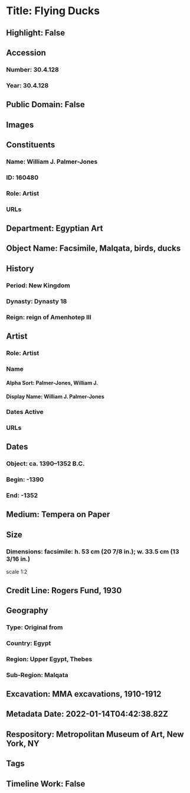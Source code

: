 # Title: Flying Ducks
## Highlight: False
## Accession
### Number: 30.4.128
### Year: 30.4.128
## Public Domain: False
## Images
## Constituents
### Name: William J. Palmer-Jones
### ID: 160480
### Role: Artist
### URLs
## Department: Egyptian Art
## Object Name: Facsimile, Malqata, birds, ducks
## History
### Period: New Kingdom
### Dynasty: Dynasty 18
### Reign: reign of Amenhotep III
## Artist
### Role: Artist
### Name
#### Alpha Sort: Palmer-Jones, William J.
#### Display Name: William J. Palmer-Jones
### Dates Active
### URLs
## Dates
### Object: ca. 1390–1352 B.C.
### Begin: -1390
### End: -1352
## Medium: Tempera on Paper
## Size
### Dimensions: facsimile: h. 53 cm (20 7/8 in.); w. 33.5 cm (13 3/16 in.)
scale 1:2
## Credit Line: Rogers Fund, 1930
## Geography
### Type: Original from
### Country: Egypt
### Region: Upper Egypt, Thebes
### Sub-Region: Malqata
## Excavation: MMA excavations, 1910-1912
## Metadata Date: 2022-01-14T04:42:38.82Z
## Respository: Metropolitan Museum of Art, New York, NY
## Tags
## Timeline Work: False